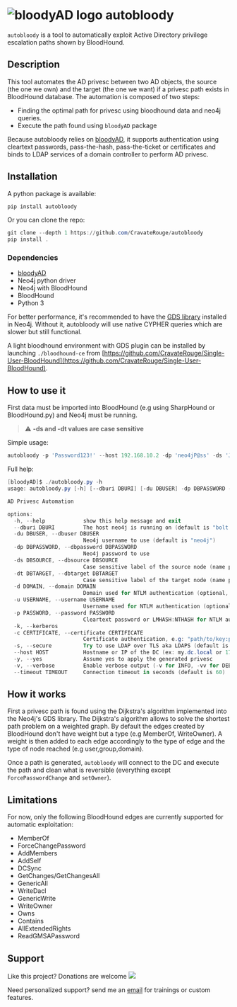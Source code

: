 # ![bloodyAD logo](https://repository-images.githubusercontent.com/415977068/9b2fed72-35fb-4faa-a8d3-b120cd3c396f) autobloody
`autobloody` is a tool to automatically exploit Active Directory privilege escalation paths shown by BloodHound.

## Description
This tool automates the AD privesc between two AD objects, the source (the one we own) and the target (the one we want) if a privesc path exists in BloodHound database.
The automation is composed of two steps:
- Finding the optimal path for privesc using bloodhound data and neo4j queries.
- Execute the path found using `bloodyAD` package

Because autobloody relies on [bloodyAD](https://github.com/CravateRouge/bloodyAD), it supports authentication using cleartext passwords, pass-the-hash, pass-the-ticket or certificates and binds to LDAP services of a domain controller to perform AD privesc.

## Installation
A python package is available:
```ps1
pip install autobloody
```

Or you can clone the repo:
```ps1
git clone --depth 1 https://github.com/CravateRouge/autobloody
pip install .
```
### Dependencies
- [bloodyAD](https://github.com/CravateRouge/bloodyAD)
- Neo4j python driver
- Neo4j with BloodHound
- BloodHound
- Python 3

For better performance, it's recommended to have the [GDS library](https://neo4j.com/docs/graph-data-science/current/installation/) installed in Neo4j. Without it, autobloody will use native CYPHER queries which are slower but still functional.

A light bloodhound environment with GDS plugin can be installed by launching `./bloodhound-ce` from [https://github.com/CravateRouge/Single-User-BloodHound](https://github.com/CravateRouge/Single-User-BloodHound).

## How to use it
First data must be imported into BloodHound (e.g using SharpHound or BloodHound.py) and Neo4j must be running.

> :warning: **-ds and -dt values are case sensitive**  

Simple usage:
```ps1
autobloody -p 'Password123!' --host 192.168.10.2 -dp 'neo4jP@ss' -ds 'JOHN.DOE@BLOODY.LOCAL' -dt 'BLOODY.LOCAL'
```

Full help:
```ps1
[bloodyAD]$ ./autobloody.py -h
usage: autobloody.py [-h] [--dburi DBURI] [-du DBUSER] -dp DBPASSWORD -ds DBSOURCE -dt DBTARGET [-d DOMAIN] [-u USERNAME] [-p PASSWORD] [-k] [-c CERTIFICATE] [-s] --host HOST [-y] [-v] [--timeout TIMEOUT]

AD Privesc Automation

options:
  -h, --help            show this help message and exit
  --dburi DBURI         The host neo4j is running on (default is "bolt://localhost:7687")
  -du DBUSER, --dbuser DBUSER
                        Neo4j username to use (default is "neo4j")
  -dp DBPASSWORD, --dbpassword DBPASSWORD
                        Neo4j password to use
  -ds DBSOURCE, --dbsource DBSOURCE
                        Case sensitive label of the source node (name property in bloodhound)
  -dt DBTARGET, --dbtarget DBTARGET
                        Case sensitive label of the target node (name property in bloodhound)
  -d DOMAIN, --domain DOMAIN
                        Domain used for NTLM authentication (optional, default is dbsource domain)
  -u USERNAME, --username USERNAME
                        Username used for NTLM authentication (optional, default is dbsource sAMAccountName)
  -p PASSWORD, --password PASSWORD
                        Cleartext password or LMHASH:NTHASH for NTLM authentication
  -k, --kerberos
  -c CERTIFICATE, --certificate CERTIFICATE
                        Certificate authentication, e.g: "path/to/key:path/to/cert"
  -s, --secure          Try to use LDAP over TLS aka LDAPS (default is LDAP)
  --host HOST           Hostname or IP of the DC (ex: my.dc.local or 172.16.1.3)
  -y, --yes             Assume yes to apply the generated privesc
  -v, --verbose         Enable verbose output (-v for INFO, -vv for DEBUG)
  --timeout TIMEOUT     Connection timeout in seconds (default is 60)
```

## How it works
First a privesc path is found using the Dijkstra's algorithm implemented into the Neo4j's GDS library.
The Dijkstra's algorithm allows to solve the shortest path problem on a weighted graph. By default the edges created by BloodHound don't have weight but a type (e.g MemberOf, WriteOwner). A weight is then added to each edge accordingly to the type of edge and the type of node reached (e.g user,group,domain).

Once a path is generated, `autobloody` will connect to the DC and execute the path and clean what is reversible (everything except `ForcePasswordChange` and `setOwner`).

## Limitations
For now, only the following BloodHound edges are currently supported for automatic exploitation:
- MemberOf
- ForceChangePassword
- AddMembers
- AddSelf
- DCSync
- GetChanges/GetChangesAll
- GenericAll
- WriteDacl
- GenericWrite
- WriteOwner
- Owns
- Contains
- AllExtendedRights
- ReadGMSAPassword

## Support
Like this project? Donations are welcome [![](https://img.shields.io/static/v1?label=Sponsor&message=%E2%9D%A4&logo=GitHub&color=%23fe8e86)](https://github.com/sponsors/CravateRouge)

Need personalized support? send me an [email](mailto:baptiste.crepin@ntymail.com) for trainings or custom features.

